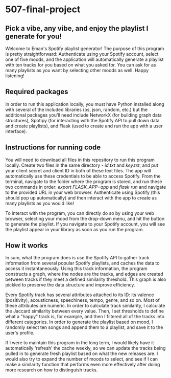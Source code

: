 # 507-final-project

## Pick a vibe, any vibe, and enjoy the playlist I generate for you!

Welcome to Eman's Spotify playlist generator! The purpose of this program is pretty straightforward: Authenticate using your Spotify account, select one of five moods, and the application will automatically generate a playlist with ten tracks for you based on what you asked for. You can ask for as many playlists as you want by selecting other moods as well. Happy listening!

## Required packages

In order to run this application locally, you must have Python installed along with several of the included libraries (os, json, random, etc.) but the additional packages you'll need include NetworkX (for building graph data structures), Spotipy (for interacting with the Spotify API to pull down data and create playlists), and Flask (used to create and run the app with a user interface).

## Instructions for running code

You will need to download all files in this repository to run this program locally. Create two files in the same directory - *id.txt* and *key.txt*, and put your client secret and client ID in both of these text files. The app will automatically use these credentials to be able to access Spotify. From the terminal, navigate to the folder where the program is stored, and run these two commands in order: *export FLASK_APP=app* and *flask run* and navigate to the provided URL in your web browser. Authenticate using Spotify (this should pop up automatically) and then interact with the app to create as many playlists as you would like!

To interact with the program, you can directly do so by using your web browser, selecting your mood from the drop-down menu, and hit the button to generate the playlist. If you navigate to your Spotify account, you will see the playlist appear in your library as soon as you run the program.

## How it works

In sum, what the program does is use the Spotify API to gather track information from several popular Spotify playlists, and caches the data to access it instantaneously. Using this track information, the program constructs a graph, where the nodes are the tracks, and edges are created between tracks if they meet a defined similarity threshold. This graph is also pickled to preserve the data structure and improve efficiency.

Every Spotify track has several attributes attached to its ID: its valence (positivity), acousticness, speechiness, tempo, genre, and so on. Most of these attributes are numeric. In order to calculate track similarity, I calculate the Jaccard similarity between every value. Then, I set thresholds to define what a "happy" track is, for example, and then I filtered all of the tracks into different categories. In order to generate the playlist based on mood, I randomly select ten songs and append them to a playlist, and save it to the user's profile.

If I were to maintain this program in the long term, I would likely have it automatically 'refresh' the cache weekly, so we can update the tracks being pulled in to generate fresh playlist based on what the new releases are. I would also try to expand the number of moods to select, and see if I can make a similarity function that performs even more effectively after doing more research on how to distinguish tracks.
